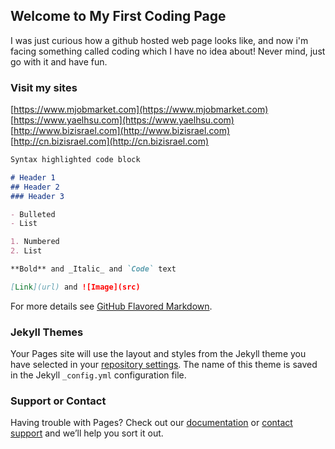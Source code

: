 ## Welcome to My First Coding Page

I was just curious how a github hosted web page looks like, and now i'm facing something called coding which I have no idea about!
Never mind, just go with it and have fun.

### Visit my sites

[https://www.mjobmarket.com](https://www.mjobmarket.com)
[https://www.yaelhsu.com](https://www.yaelhsu.com)
[http://www.bizisrael.com](http://www.bizisrael.com)
[http://cn.bizisrael.com](http://cn.bizisrael.com)

```markdown
Syntax highlighted code block

# Header 1
## Header 2
### Header 3

- Bulleted
- List

1. Numbered
2. List

**Bold** and _Italic_ and `Code` text

[Link](url) and ![Image](src)
```

For more details see [GitHub Flavored Markdown](https://guides.github.com/features/mastering-markdown/).

### Jekyll Themes

Your Pages site will use the layout and styles from the Jekyll theme you have selected in your [repository settings](https://github.com/1biz/hello-world/settings). The name of this theme is saved in the Jekyll `_config.yml` configuration file.

### Support or Contact

Having trouble with Pages? Check out our [documentation](https://help.github.com/categories/github-pages-basics/) or [contact support](https://github.com/contact) and we’ll help you sort it out.
